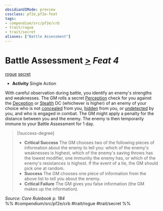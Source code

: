 ```yaml
---
obsidianUIMode: preview
cssclass: pf2e,pf2e-feat
tags:
- compendium/src/pf2e/crb
- trait/rogue
- trait/secret
aliases: ["Battle Assessment"]
---
```

# Battle Assessment  [>](chapter-9-playing-the-game.md#Actions "Single Action") *Feat 4*  
[rogue](Reference/Rules/Traits/rogue.md "Rogue Class Trait")  [secret](secret.md "Secret General Trait")  

- **Activity** Single Action

With careful observation during battle, you identify an enemy's strengths and weaknesses. The GM rolls a secret [Perception](skills.md#Perception) check for you against the [Deception](skills.md#Deception) or [Stealth](skills.md#Stealth) DC (whichever is higher) of an enemy of your choice who is not [concealed](conditions.md#Concealed) from you, [hidden](conditions.md#Hidden) from you, or [undetected](conditions.md#Undetected) by you, and who is engaged in combat. The GM might apply a penalty for the distance between you and the enemy. The enemy is then temporarily immune to your Battle Assessment for 1 day.

> [!success-degree] 
> - **Critical Success** The GM chooses two of the following pieces of information about the enemy to tell you: which of the enemy's weaknesses is highest, which of the enemy's saving throws has the lowest modifier, one immunity the enemy has, or which of the enemy's resistances is highest. If the event of a tie, the GM should pick one at random.
> - **Success** The GM chooses one piece of information from the above list to tell you about the enemy.
> - **Critical Failure** The GM gives you false information (the GM makes up the information).

*Source: Core Rulebook p. 184*  
%% #compendium/src/pf2e/crb #trait/rogue #trait/secret %%